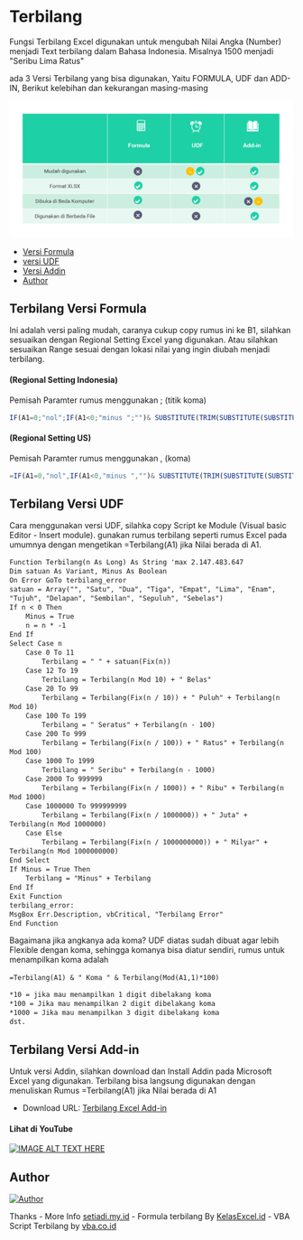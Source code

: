 # Terbilang
Fungsi Terbilang Excel digunakan untuk mengubah Nilai Angka (Number) menjadi Text terbilang dalam Bahasa Indonesia. Misalnya 1500 menjadi "Seribu Lima Ratus"

ada 3 Versi Terbilang yang bisa digunakan, Yaitu FORMULA, UDF dan ADD-IN, Berikut kelebihan dan kekurangan masing-masing

![alt text](images.PNG?raw=true "SC")

- [Versi Formula](#terbilang-versi-formula)
- [versi UDF](#terbilang-udf)
- [Versi Addin](#versi-add-in)
- [Author](#author)

## Terbilang Versi Formula 
Ini adalah versi paling mudah, caranya cukup copy rumus ini ke B1, silahkan sesuaikan dengan Regional Setting Excel yang digunakan. Atau silahkan sesuaikan Range sesuai dengan lokasi nilai yang ingin diubah menjadi terbilang.
#### (Regional Setting Indonesia)
Pemisah Paramter rumus menggunakan ; (titik koma)
```js
IF(A1=0;"nol";IF(A1<0;"minus ";"")& SUBSTITUTE(TRIM(SUBSTITUTE(SUBSTITUTE(SUBSTITUTE(SUBSTITUTE(SUBSTITUTE(SUBSTITUTE(SUBSTITUTE(SUBSTITUTE(SUBSTITUTE(SUBSTITUTE(SUBSTITUTE(SUBSTITUTE(SUBSTITUTE(SUBSTITUTE(SUBSTITUTE(SUBSTITUTE(SUBSTITUTE(SUBSTITUTE(SUBSTITUTE(SUBSTITUTE(SUBSTITUTE(SUBSTITUTE(SUBSTITUTE(SUBSTITUTE( IF(--MID(TEXT(ABS(A1);"000000000000000");1;3)=0;"";MID(TEXT(ABS(A1);"000000000000000");1;1)&" ratus "&MID(TEXT(ABS(A1);"000000000000000");2;1)&" puluh "&MID(TEXT(ABS(A1);"000000000000000");3;1)&" trilyun ")& IF(--MID(TEXT(ABS(A1);"000000000000000");4;3)=0;"";MID(TEXT(ABS(A1);"000000000000000");4;1)&" ratus "&MID(TEXT(ABS(A1);"000000000000000");5;1)&" puluh "&MID(TEXT(ABS(A1);"000000000000000");6;1)&" milyar ")& IF(--MID(TEXT(ABS(A1);"000000000000000");7;3)=0;"";MID(TEXT(ABS(A1);"000000000000000");7;1)&" ratus "&MID(TEXT(ABS(A1);"000000000000000");8;1)&" puluh "&MID(TEXT(ABS(A1);"000000000000000");9;1)&" juta ")& IF(--MID(TEXT(ABS(A1);"000000000000000");10;3)=0;"";IF(--MID(TEXT(ABS(A1);"000000000000000");10;3)=1;"*";MID(TEXT(ABS(A1);"000000000000000");10;1)&" ratus "&MID(TEXT(ABS(A1);"000000000000000");11;1)&" puluh ")&MID(TEXT(ABS(A1);"000000000000000");12;1)&" ribu ")& IF(--MID(TEXT(ABS(A1);"000000000000000");13;3)=0;"";MID(TEXT(ABS(A1);"000000000000000");13;1)&" ratus "&MID(TEXT(ABS(A1);"000000000000000");14;1)&" puluh "&MID(TEXT(ABS(A1);"000000000000000");15;1));1;"satu");2;"dua");3;"tiga");4;"empat");5;"lima");6;"enam");7;"tujuh");8;"delapan");9;"sembilan");"0 ratus";"");"0 puluh";"");"satu puluh 0";"sepuluh");"satu puluh satu";"sebelas");"satu puluh dua";"duabelas");"satu puluh tiga";"tigabelas");"satu puluh empat";"empatbelas");"satu puluh lima";"limabelas");"satu puluh enam";"enambelas");"satu puluh tujuh";"tujuhbelas");"satu puluh delapan";"delapanbelas");"satu puluh sembilan";"sembilanbelas");"satu ratus";"seratus");"*satu ribu";"seribu");0;""));" ";" "))
```

#### (Regional Setting US)
Pemisah Paramter rumus menggunakan , (koma)
```js
=IF(A1=0,"nol",IF(A1<0,"minus ","")& SUBSTITUTE(TRIM(SUBSTITUTE(SUBSTITUTE(SUBSTITUTE(SUBSTITUTE(SUBSTITUTE(SUBSTITUTE(SUBSTITUTE(SUBSTITUTE(SUBSTITUTE(SUBSTITUTE(SUBSTITUTE(SUBSTITUTE(SUBSTITUTE(SUBSTITUTE(SUBSTITUTE(SUBSTITUTE(SUBSTITUTE(SUBSTITUTE(SUBSTITUTE(SUBSTITUTE(SUBSTITUTE(SUBSTITUTE(SUBSTITUTE(SUBSTITUTE( IF(--MID(TEXT(ABS(A1),"000000000000000"),1,3)=0,"",MID(TEXT(ABS(A1),"000000000000000"),1,1)&" ratus "&MID(TEXT(ABS(A1),"000000000000000"),2,1)&" puluh "&MID(TEXT(ABS(A1),"000000000000000"),3,1)&" trilyun ")& IF(--MID(TEXT(ABS(A1),"000000000000000"),4,3)=0,"",MID(TEXT(ABS(A1),"000000000000000"),4,1)&" ratus "&MID(TEXT(ABS(A1),"000000000000000"),5,1)&" puluh "&MID(TEXT(ABS(A1),"000000000000000"),6,1)&" milyar ")& IF(--MID(TEXT(ABS(A1),"000000000000000"),7,3)=0,"",MID(TEXT(ABS(A1),"000000000000000"),7,1)&" ratus "&MID(TEXT(ABS(A1),"000000000000000"),8,1)&" puluh "&MID(TEXT(ABS(A1),"000000000000000"),9,1)&" juta ")& IF(--MID(TEXT(ABS(A1),"000000000000000"),10,3)=0,"",IF(--MID(TEXT(ABS(A1),"000000000000000"),10,3)=1,"*",MID(TEXT(ABS(A1),"000000000000000"),10,1)&" ratus "&MID(TEXT(ABS(A1),"000000000000000"),11,1)&" puluh ")&MID(TEXT(ABS(A1),"000000000000000"),12,1)&" ribu ")& IF(--MID(TEXT(ABS(A1),"000000000000000"),13,3)=0,"",MID(TEXT(ABS(A1),"000000000000000"),13,1)&" ratus "&MID(TEXT(ABS(A1),"000000000000000"),14,1)&" puluh "&MID(TEXT(ABS(A1),"000000000000000"),15,1)),1,"satu"),2,"dua"),3,"tiga"),4,"empat"),5,"lima"),6,"enam"),7,"tujuh"),8,"delapan"),9,"sembilan"),"0 ratus",""),"0 puluh",""),"satu puluh 0","sepuluh"),"satu puluh satu","sebelas"),"satu puluh dua","duabelas"),"satu puluh tiga","tigabelas"),"satu puluh empat","empatbelas"),"satu puluh lima","limabelas"),"satu puluh enam","enambelas"),"satu puluh tujuh","tujuhbelas"),"satu puluh delapan","delapanbelas"),"satu puluh sembilan","sembilanbelas"),"satu ratus","seratus"),"*satu ribu","seribu"),0,""))," "," "))
```

## Terbilang Versi UDF
Cara menggunakan versi UDF, silahka copy Script ke Module (Visual basic Editor - Insert module). gunakan rumus terbilang seperti rumus Excel pada umumnya dengan mengetikan =Terbilang(A1) jika Nilai berada di A1.
```vbs
Function Terbilang(n As Long) As String 'max 2.147.483.647
Dim satuan As Variant, Minus As Boolean
On Error GoTo terbilang_error
satuan = Array("", "Satu", "Dua", "Tiga", "Empat", "Lima", "Enam", "Tujuh", "Delapan", "Sembilan", "Sepuluh", "Sebelas")
If n < 0 Then
    Minus = True
    n = n * -1
End If
Select Case n
    Case 0 To 11
        Terbilang = " " + satuan(Fix(n))
    Case 12 To 19
        Terbilang = Terbilang(n Mod 10) + " Belas"
    Case 20 To 99
        Terbilang = Terbilang(Fix(n / 10)) + " Puluh" + Terbilang(n Mod 10)
    Case 100 To 199
        Terbilang = " Seratus" + Terbilang(n - 100)
    Case 200 To 999
        Terbilang = Terbilang(Fix(n / 100)) + " Ratus" + Terbilang(n Mod 100)
    Case 1000 To 1999
        Terbilang = " Seribu" + Terbilang(n - 1000)
    Case 2000 To 999999
        Terbilang = Terbilang(Fix(n / 1000)) + " Ribu" + Terbilang(n Mod 1000)
    Case 1000000 To 999999999
        Terbilang = Terbilang(Fix(n / 1000000)) + " Juta" + Terbilang(n Mod 1000000)
    Case Else
        Terbilang = Terbilang(Fix(n / 1000000000)) + " Milyar" + Terbilang(n Mod 1000000000)
End Select
If Minus = True Then
    Terbilang = "Minus" + Terbilang
End If
Exit Function
terbilang_error:
MsgBox Err.Description, vbCritical, "Terbilang Error"
End Function
```

Bagaimana jika angkanya ada koma? UDF diatas sudah dibuat agar lebih Flexible dengan koma, sehingga komanya bisa diatur sendiri, rumus untuk menampilkan koma adalah 

```=Terbilang(A1) & " Koma " & Terbilang(Mod(A1,1)*100)```

```
*10 = jika mau menampilkan 1 digit dibelakang koma
*100 = Jika mau menampilkan 2 digit dibelakang koma
*1000 = Jika mau menampilkan 3 digit dibelakang koma
dst.
```

## Terbilang Versi Add-in
Untuk versi Addin, silahkan download dan Install Addin pada Microsoft Excel yang digunakan. Terbilang bisa langsung digunakan dengan menuliskan Rumus =Terbilang(A1) jika Nilai berada di A1
- Download URL: [Terbilang Excel Add-in](https://www.excelnoob.com/formula-ms-excel-terbaru-dalam-addin-udf/)


#### Lihat di YouTube
[![IMAGE ALT TEXT HERE](https://img.youtube.com/vi/VlFd-ZLX8G4/0.jpg)](https://www.youtube.com/watch?v=VlFd-ZLX8G4)


## Author
[![Author](https://img.shields.io/badge/author-Andi%20B.%20Setiadi-lightgrey.svg?colorB=1D63DC&style=flat-square)]()

Thanks
    - More Info [setiadi.my.id](https://setiadi.my.id)
    - Formula terbilang By [KelasExcel.id](https://kelasexcel.id) 
    - VBA Script Terbilang by [vba.co.id](https://vba.co.id)
